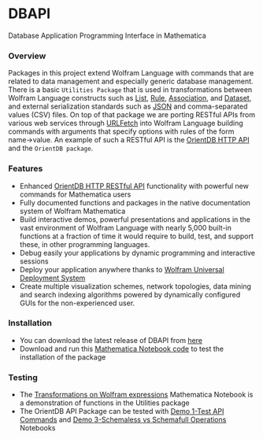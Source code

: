 # DBAPI
Database Application Programming Interface in Mathematica

### Overview
Packages in this project extend Wolfram Language with commands that are related to data management and especially generic database management. There is a basic `Utilities Package` that is used in transformations between Wolfram Language constructs such as [List][01], [Rule][02], [Association][03], and [Dataset][04], and external serialization standards such as [JSON][05] and comma-separated values (CSV) files. On top of that package we are porting RESTful APIs from various web services through [URLFetch][06] into Wolfram Language building commands with arguments that specify options with rules of the form name->value. An example of such a RESTful API is the [OrientDB HTTP API][07] and the `OrientDB package`.

### Features

* Enhanced [OrientDB HTTP RESTful API][07] functionality with powerful new commands for Mathematica users
* Fully documented functions and packages in the native documentation system of Wolfram Mathematica
* Build interactive demos, powerful presentations and applications in the vast environment of Wolfram Language with nearly 5,000 built-in functions at a fraction of time it would require to build, test, and support these, in other programming languages.
* Debug easily your applications by dynamic programming and interactive sessions
* Deploy your application anywhere thanks to [Wolfram Universal Deployment System][08]
* Create multiple visualization schemes, network topologies, data mining and search indexing algorithms powered by dynamically configured GUIs for the non-experienced user.

### Installation

* You can download the latest release of DBAPI from [here][13]
* Download and run this [Mathematica Notebook code][09] to test the installation of the package

### Testing

- The [Transformations on Wolfram expressions][10] Mathematica Notebook is a demonstration of functions in the Utilities package
- The OrientDB API Package can be tested with [Demo 1-Test API Commands][11] and [Demo 3-Schemaless vs Schemafull Operations][12] Notebooks


[01]:http://reference.wolfram.com/language/ref/List.html
[02]:http://reference.wolfram.com/language/ref/Rule.html
[03]:http://reference.wolfram.com/language/ref/Association.html
[04]:http://reference.wolfram.com/language/ref/Dataset.html
[05]:http://json.org
[06]:http://reference.wolfram.com/language/ref/URLFetch.html
[07]:http://orientdb.com/docs/2.1/OrientDB-REST.html
[08]:http://www.wolfram.com/universal-deployment-system

[09]: http://test.healis.eu/dbapi/Test/Installation.nb
[10]: http://test.healis.eu/dbapi/Test/Transformations_on_Expressions.nb
[11]: http://test.healis.eu/dbapi/Test/OrientDB%20API%20Demo%201%20-%20Test%20API%20Commands.nb
[12]: http://test.healis.eu/dbapi/Test/OrientDB%20API%20Demo%203%20-%20Schemaless%20vs%20Schemafull%20Operations.nb
[13]: http://test.healis.eu/dbapi/Release/dbapi-latest-release.zip
